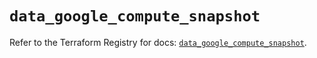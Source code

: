 # `data_google_compute_snapshot`

Refer to the Terraform Registry for docs: [`data_google_compute_snapshot`](https://registry.terraform.io/providers/hashicorp/google/6.13.0/docs/data-sources/compute_snapshot).
